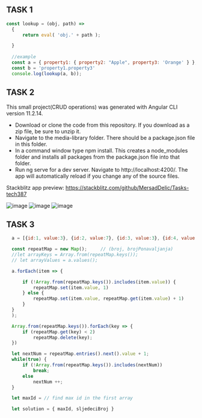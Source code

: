 
## TASK 1

``` javascript
const lookup = (obj, path) =>
  {
      return eval( 'obj.' + path );

  }
 
  //example 
  const a = { property1: { property2: "Apple", property3: 'Orange' } };
  const b = 'property1.property3'
  console.log(lookup(a, b));
``` 

## TASK 2

This small project(CRUD operations) was generated with Angular CLI version 11.2.14.

- Download or clone the code from this repository. If you download as a zip file, be sure to unzip it.
- Navigate to the media-library folder. There should be a package.json file in this folder.
- In a command window type npm install. This creates a node_modules folder and installs all packages from the package.json file into that folder.
- Run ng serve for a dev server. Navigate to http://localhost:4200/. The app will automatically reload if you change any of the source files.

Stackblitz app preview: https://stackblitz.com/github/MersadDelic/Tasks-tech387

![image](https://user-images.githubusercontent.com/52496724/135042131-5aa16955-d5e0-4525-9274-df25e4091cdf.png)
![image](https://user-images.githubusercontent.com/52496724/135042348-21555580-6dee-4fac-88ae-5a90bc156e55.png)
![image](https://user-images.githubusercontent.com/52496724/135042417-a95cff57-42ff-4d33-8304-abaeb13110cf.png)


## TASK 3
```javascript
  a = [{id:1, value:3}, {id:2, value:7}, {id:3, value:3}, {id:4, value:1}, {id:5, value:4}]

  const repeatMap = new Map();     // (broj, brojPonavaljanja)
  //let arrayKeys = Array.from(repeatMap.keys());
  // let arrayValues = a.values();

  a.forEach(item => {

      if (!Array.from(repeatMap.keys()).includes(item.value)) {
          repeatMap.set(item.value, 1)
      } else {
          repeatMap.set(item.value, repeatMap.get(item.value) + 1)
      }
  }
  );

  Array.from(repeatMap.keys()).forEach(key => {
      if (repeatMap.get(key) < 2)
          repeatMap.delete(key);
  })

  let nextNum = repeatMap.entries().next().value + 1;
  while(true) {
      if (!Array.from(repeatMap.keys()).includes(nextNum))
          break;
      else
          nextNum ++;
  }

  let maxId = // find max id in the first array

  let solution = { maxId, sljedeciBroj }
  
  ```
